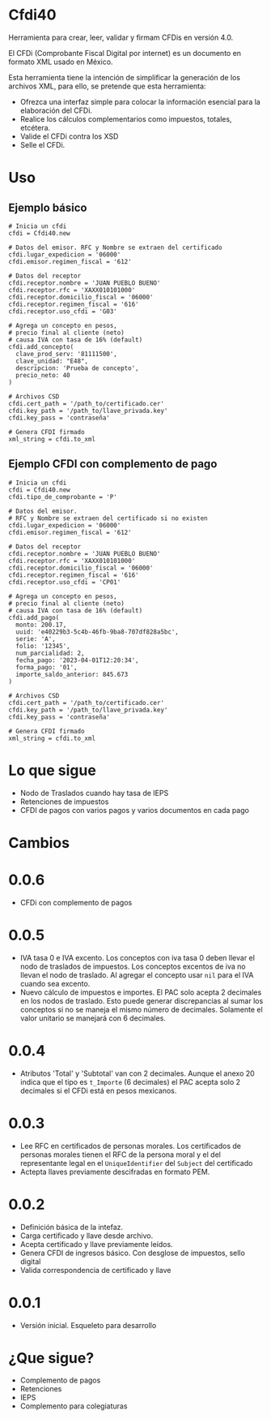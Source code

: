 # Cfdi40

Herramienta para crear, leer, validar y firmam CFDis en
versión 4.0.

El CFDi (Comprobante Fiscal Digital por internet) es un
documento en formato XML usado en México.

Esta herramienta tiene la intención de simplificar la
generación de los archivos XML, para ello, se pretende
que esta herramienta:

* Ofrezca una interfaz simple para colocar la
  información esencial para la elaboración del CFDi.
* Realice los cálculos complementarios como impuestos,
  totales, etcétera.
* Valide el CFDi contra los XSD
* Selle el CFDi.

# Uso

## Ejemplo básico

    # Inicia un cfdi
    cfdi = Cfdi40.new

    # Datos del emisor. RFC y Nombre se extraen del certificado
    cfdi.lugar_expedicion = '06000'
    cfdi.emisor.regimen_fiscal = '612'

    # Datos del receptor
    cfdi.receptor.nombre = 'JUAN PUEBLO BUENO'
    cfdi.receptor.rfc = 'XAXX010101000'
    cfdi.receptor.domicilio_fiscal = '06000'
    cfdi.receptor.regimen_fiscal = '616'
    cfdi.receptor.uso_cfdi = 'G03'

    # Agrega un concepto en pesos,
    # precio final al cliente (neto)
    # causa IVA con tasa de 16% (default)
    cfdi.add_concepto(
      clave_prod_serv: '81111500',
      clave_unidad: "E48",
      descripcion: 'Prueba de concepto',
      precio_neto: 40
    )

    # Archivos CSD
    cfdi.cert_path = '/path_to/certificado.cer'
    cfdi.key_path = '/path_to/llave_privada.key'
    cfdi.key_pass = 'contraseña'

    # Genera CFDI firmado
    xml_string = cfdi.to_xml

## Ejemplo CFDI con complemento de pago

    # Inicia un cfdi
    cfdi = Cfdi40.new
    cfdi.tipo_de_comprobante = 'P'

    # Datos del emisor.
    # RFC y Nombre se extraen del certificado si no existen
    cfdi.lugar_expedicion = '06000'
    cfdi.emisor.regimen_fiscal = '612'

    # Datos del receptor
    cfdi.receptor.nombre = 'JUAN PUEBLO BUENO'
    cfdi.receptor.rfc = 'XAXX010101000'
    cfdi.receptor.domicilio_fiscal = '06000'
    cfdi.receptor.regimen_fiscal = '616'
    cfdi.receptor.uso_cfdi = 'CP01'

    # Agrega un concepto en pesos,
    # precio final al cliente (neto)
    # causa IVA con tasa de 16% (default)
    cfdi.add_pago(
      monto: 200.17,
      uuid: 'e40229b3-5c4b-46fb-9ba8-707df828a5bc',
      serie: 'A',
      folio: '12345',
      num_parcialidad: 2,
      fecha_pago: '2023-04-01T12:20:34',
      forma_pago: '01',
      importe_saldo_anterior: 845.673
    )

    # Archivos CSD
    cfdi.cert_path = '/path_to/certificado.cer'
    cfdi.key_path = '/path_to/llave_privada.key'
    cfdi.key_pass = 'contraseña'

    # Genera CFDI firmado
    xml_string = cfdi.to_xml


# Lo que sigue

* Nodo de Traslados cuando hay tasa de IEPS
* Retenciones de impuestos
* CFDI de pagos con varios pagos y varios documentos en cada pago

# Cambios

# 0.0.6
* CFDi con complemento de pagos

# 0.0.5

* IVA tasa 0 e IVA excento. Los conceptos con iva tasa 0 deben llevar el
  nodo de traslados de impuestos. Los conceptos excentos de iva no
  llevan el nodo de traslado. Al agregar el concepto usar `nil` para el
  IVA cuando sea excento.
* Nuevo cálculo de impuestos e importes. El PAC solo acepta 2 decimales
  en los nodos de traslado. Esto puede generar discrepancias al sumar
  los conceptos si no se maneja el mismo número de decimales. Solamente
  el valor unitario se manejará con 6 decimales.

# 0.0.4

* Atributos 'Total' y 'Subtotal' van con 2 decimales. Aunque el anexo 20
  indica que el tipo es `t_Importe` (6 decimales) el PAC acepta solo 2
  decimales si el CFDi está en pesos mexicanos.

# 0.0.3

* Lee RFC en certificados de personas morales. Los certificados de
  personas morales tienen el RFC de la persona moral y el del
  representante legal en el `UniqueIdentifier` del `Subject` del
  certificado
* Actepta llaves previamente descifradas en formato PEM.

# 0.0.2

* Definición básica de la intefaz.
* Carga certificado y llave desde archivo.
* Acepta certificado y llave previamente leídos.
* Genera CFDI de ingresos básico. Con desglose de impuestos, sello
  digital
* Valida correspondencia de certificado y llave

# 0.0.1

* Versión inicial. Esqueleto para desarrollo

# ¿Que sigue?

* Complemento de pagos
* Retenciones
* IEPS
* Complemento para colegiaturas

